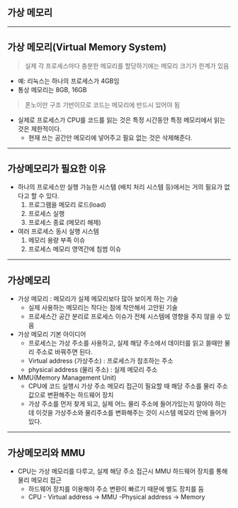 ## 가상 메모리
---

## 가상 메모리(Virtual Memory System)
> 실제 각 프로세스마다 충분한 메모리를 할당하기에는 메모리 크기가 한계가 있음
* 예: 리눅스는 하나의 프로세스가 4GB임
* 통상 메모리는 8GB, 16GB
> 폰노이만 구조 기반이므로 코드는 메모리에 반드시 있어야 됨
* 실제로 프로세스가 CPU를 코드를 읽는 것은 특정 시간동안 특정 메모리에서 읽는 것은 제한적이다.
    + 현재 쓰는 공간만 메모리에 넣어주고 필요 없는 것은 삭제해준다.

---
## 가상메모리가 필요한 이유
* 하나의 프로세스만 실행 가능한 시스템 (배치 처리 시스템 등)에서는 거의 필요가 없다고 할 수 있다.
    1. 프로그램을 메모리 로드(load)
    2. 프로세스 실행
    3. 프로세스 종료 (메모리 해제)
* 여러 프로세스 동시 실행 시스템
    1. 메모리 용량 부족 이슈
    2. 프로세스 메모리 영역간에 침범 이슈

---
## 가상메모리
* 가상 메모리 : 메모리가 실제 메모리보다 많아 보이게 하는 기술
    + 실제 사용하는 메모리는 작다는 점에 착안해서 고안된 기술
    + 프로세스간 공간 분리로 프로세스 이슈가 전체 시스템에 영향을 주지 않을 수 있음
* 가상 메모리 기본 아이디어
    + 프로세스는 가상 주소를 사용하고, 실제 해당 주소에서 데이터를 읽고 쓸때만 물리 주소로 바꿔주면 된다.
    + Virtual address (가상주소) : 프로세스가 참조하는 주소
    + physical address (물리 주소) : 실제 메모리 주소
* MMU(Memory Management Unit)
    + CPU에 코드 실행시 가상 주소 메모리 접근이 필요할 때 해당 주소를 물리 주소값으로 변환해주는 하드웨어 장치
    + 가상 주소를 먼저 찾게 되고, 실제 어느 물리 주소에 들어가있는지 알아야 하는데 이것을 가상주소와 물리주소를 변화해주는 것이 시스템 메모리 안에 들어가 있다.

---
## 가상메모리와 MMU
* CPU는 가상 메모리를 다루고, 실제 해당 주소 접근시 MMU 하드웨어 장치를 통해 물리 메모리 접근
    + 하드웨어 장치를 이용해야 주소 변롼이 빠르기 때문에 별도 장치를 둠
    + CPU - Virtual address -> MMU -Physical address -> Memory